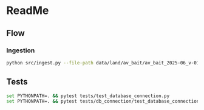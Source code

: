 # ReadMe

## Flow
### Ingestion
```bash
python src/ingest.py --file-path data/land/av_bait/av_bait_2025-06_v-01.xlsx
```
## Tests
```bash
set PYTHONPATH=. && pytest tests/test_database_connection.py
set PYTHONPATH=. && pytest tests/db_connection/test_database_connection.py
```

